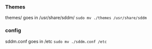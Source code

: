 ### Themes
themes/ goes in /usr/share/sddm/
```sudo mv ./themes /usr/share/sddm```

### config
sddm.conf goes in /etc
```sudo mv ./sddm.conf /etc```
